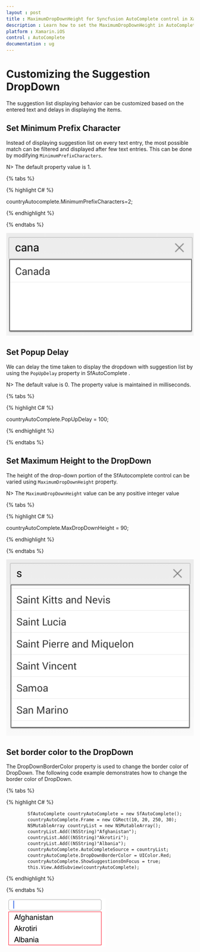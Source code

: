 ```yaml
---
layout : post
title : MaximumDropDownHeight for Syncfusion AutoComplete control in Xamarin.iOS
description : Learn how to set the MaximumDropDownHeight in AutoComplete 
platform : Xamarin.iOS
control : AutoComplete
documentation : ug
---
```


# Customizing the Suggestion DropDown

The suggestion list displaying behavior can be customized based on the entered text and delays in displaying the items.

## Set Minimum Prefix Character

Instead of displaying suggestion list on every text entry, the most possible match can be filtered and displayed after few text entries. This can be done by modifying `MinimumPrefixCharacters`.

N> The default property value is 1.

{% tabs %}

{% highlight C# %}

countryAutocomplete.MinimumPrefixCharacters=2;

{% endhighlight %}

{% endtabs %}

![Minimum prefix character](images/minimumprefixcharacter.png)


## Set Popup Delay

We can delay the time taken to display the dropdown with suggestion list by using the `PopUpDelay` property in SfAutoComplete .

N> The default value is 0. The property value is maintained in milliseconds.

{% tabs %}

{% highlight C# %}

countryAutoComplete.PopUpDelay = 100;

{% endhighlight %}

{% endtabs %}


## Set Maximum Height to the DropDown

The height of the drop-down portion of the SfAutocomplete control can be varied using `MaximumDropDownHeight` property. 

N> The `MaximumDropDownHeight` value can be any positive integer value

{% tabs %}

{% highlight C# %}

countryAutoComplete.MaxDropDownHeight = 90;

{% endhighlight %}

{% endtabs %}

![Maximum drop down height](images/maximumdropdownheight.png)

## Set border color to the DropDown

The DropDownBorderColor property is used to change the border color of DropDown. The following code example demonstrates how to change the border color of DropDown.

{% tabs %}

{% highlight C# %}

            SfAutoComplete countryAutoComplete = new SfAutoComplete();
            countryAutoComplete.Frame = new CGRect(10, 20, 250, 30);
            NSMutableArray countryList = new NSMutableArray();
            countryList.Add((NSString)"Afghanistan");
            countryList.Add((NSString)"Akrotiri");
            countryList.Add((NSString)"Albania");
            countryAutoComplete.AutoCompleteSource = countryList;
            countryAutoComplete.DropDownBorderColor = UIColor.Red;
            countryAutoComplete.ShowSuggestionsOnFocus = true;
            this.View.AddSubview(countryAutoComplete);

{% endhighlight %}

{% endtabs %}

![Drop down border color](images/drop-down-border-color.png)
